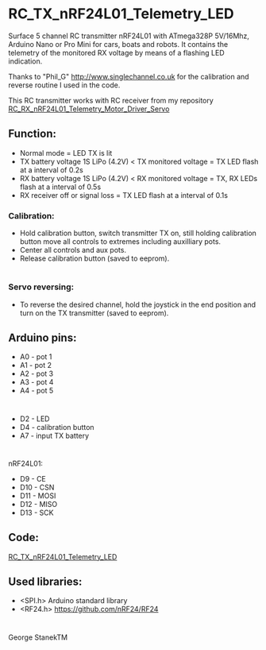 # RC_TX_nRF24L01_Telemetry_LED
Surface 5 channel RC transmitter nRF24L01 with ATmega328P 5V/16Mhz, Arduino Nano or Pro Mini for cars, boats and robots.
It contains the telemetry of the monitored RX voltage by means of a flashing LED indication.

Thanks to "Phil_G" http://www.singlechannel.co.uk for the calibration and reverse routine I used in the code.

This RC transmitter works with RC receiver from my repository [RC_RX_nRF24L01_Telemetry_Motor_Driver_Servo](https://github.com/stanekTM/RC_RX_nRF24L01_Telemetry_Motor_Driver_Servo)

## Function:
* Normal mode = LED TX is lit
* TX battery voltage 1S LiPo (4.2V) < TX monitored voltage = TX LED flash at a interval of 0.2s
* RX battery voltage 1S LiPo (4.2V) < RX monitored voltage = TX, RX LEDs flash at a interval of 0.5s
* RX receiver off or signal loss = TX LED flash at a interval of 0.1s
### Calibration:
* Hold calibration button, switch transmitter TX on, still holding calibration button move all controls to extremes including auxilliary pots.
* Center all controls and aux pots.
* Release calibration button (saved to eeprom).
#
### Servo reversing:
* To reverse the desired channel, hold the joystick in the end position and turn on the TX transmitter (saved to eeprom).

## Arduino pins:
* A0 - pot 1
* A1 - pot 2
* A2 - pot 3
* A3 - pot 4
* A4 - pot 5
# 
* D2 - LED
* D4 - calibration button
* A7 - input TX battery
#
nRF24L01:
* D9  - CE
* D10 - CSN
* D11 - MOSI
* D12 - MISO
* D13 - SCK

## Code:
[RC_TX_nRF24L01_Telemetry_LED](https://github.com/stanekTM/RC_TX_nRF24L01_Telemetry_LED/blob/master/RC_TX_nRF24L01_Telemetry_LED.ino)

## Used libraries:
* <SPI.h>  Arduino standard library
* <RF24.h> https://github.com/nRF24/RF24
#
George StanekTM
